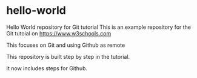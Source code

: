 # hello-world
Hello World repository for Git tutorial
This is an example repository for the Git tutoial on https://www.w3schools.com

This focuses on Git and using Github as remote

This repository is built step by step in the tutorial.

It now includes steps for Github.
